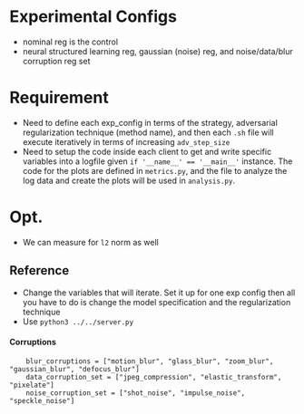# Experimental Configs
- nominal reg is the control
- neural structured learning reg, gaussian (noise) reg, and noise/data/blur corruption reg set


# Requirement
- Need to define each exp_config in terms of the strategy, adversarial regularization technique (method name), and then each `.sh` file will execute iteratively in terms of increasing `adv_step_size`
- Need to setup the code inside each client to get and write specific variables into a logfile given `if '__name__' == '__main__'` instance. The code for the plots are defined in `metrics.py`, and the file to analyze the log data and create the plots will be used in `analysis.py`.

# Opt.
- We can measure for `l2` norm as well

## Reference
- Change the variables that will iterate. Set it up for one exp config then all you have to do is change the model specification and the regularization technique
- Use `python3 ../../server.py`

#### Corruptions
```python3
    blur_corruptions = ["motion_blur", "glass_blur", "zoom_blur", "gaussian_blur", "defocus_blur"]
    data_corruption_set = ["jpeg_compression", "elastic_transform", "pixelate"]
    noise_corruption_set = ["shot_noise", "impulse_noise", "speckle_noise"]
```

